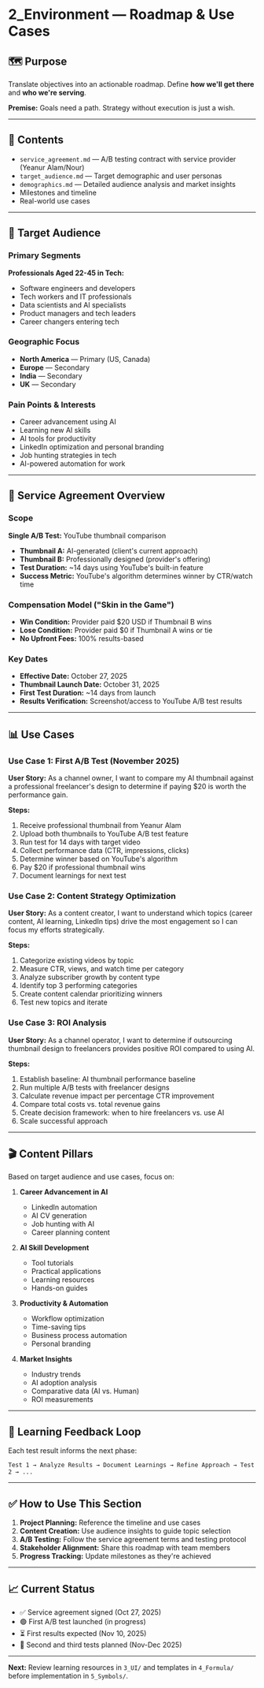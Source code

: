# 2_Environment — Roadmap & Use Cases

## 🗺️ Purpose

Translate objectives into an actionable roadmap. Define **how we'll get there** and **who we're serving**.

**Premise:** Goals need a path. Strategy without execution is just a wish.

---

## 📄 Contents

- `service_agreement.md` — A/B testing contract with service provider (Yeanur Alam/Nour)
- `target_audience.md` — Target demographic and user personas
- `demographics.md` — Detailed audience analysis and market insights
- Milestones and timeline
- Real-world use cases

---

## 👥 Target Audience

### Primary Segments

**Professionals Aged 22-45 in Tech:**
- Software engineers and developers
- Tech workers and IT professionals
- Data scientists and AI specialists
- Product managers and tech leaders
- Career changers entering tech

### Geographic Focus
- **North America** — Primary (US, Canada)
- **Europe** — Secondary
- **India** — Secondary
- **UK** — Secondary

### Pain Points & Interests
- Career advancement using AI
- Learning new AI skills
- AI tools for productivity
- LinkedIn optimization and personal branding
- Job hunting strategies in tech
- AI-powered automation for work

---

## 💼 Service Agreement Overview

### Scope
**Single A/B Test:** YouTube thumbnail comparison
- **Thumbnail A:** AI-generated (client's current approach)
- **Thumbnail B:** Professionally designed (provider's offering)
- **Test Duration:** ~14 days using YouTube's built-in feature
- **Success Metric:** YouTube's algorithm determines winner by CTR/watch time

### Compensation Model ("Skin in the Game")
- **Win Condition:** Provider paid $20 USD if Thumbnail B wins
- **Lose Condition:** Provider paid $0 if Thumbnail A wins or tie
- **No Upfront Fees:** 100% results-based

### Key Dates
- **Effective Date:** October 27, 2025
- **Thumbnail Launch Date:** October 31, 2025
- **First Test Duration:** ~14 days from launch
- **Results Verification:** Screenshot/access to YouTube A/B test results

---

## 📊 Use Cases

### Use Case 1: First A/B Test (November 2025)
**User Story:** As a channel owner, I want to compare my AI thumbnail against a professional freelancer's design to determine if paying $20 is worth the performance gain.

**Steps:**
1. Receive professional thumbnail from Yeanur Alam
2. Upload both thumbnails to YouTube A/B test feature
3. Run test for 14 days with target video
4. Collect performance data (CTR, impressions, clicks)
5. Determine winner based on YouTube's algorithm
6. Pay $20 if professional thumbnail wins
7. Document learnings for next test

### Use Case 2: Content Strategy Optimization
**User Story:** As a content creator, I want to understand which topics (career content, AI learning, LinkedIn tips) drive the most engagement so I can focus my efforts strategically.

**Steps:**
1. Categorize existing videos by topic
2. Measure CTR, views, and watch time per category
3. Analyze subscriber growth by content type
4. Identify top 3 performing categories
5. Create content calendar prioritizing winners
6. Test new topics and iterate

### Use Case 3: ROI Analysis
**User Story:** As a channel operator, I want to determine if outsourcing thumbnail design to freelancers provides positive ROI compared to using AI.

**Steps:**
1. Establish baseline: AI thumbnail performance baseline
2. Run multiple A/B tests with freelancer designs
3. Calculate revenue impact per percentage CTR improvement
4. Compare total costs vs. total revenue gains
5. Create decision framework: when to hire freelancers vs. use AI
6. Scale successful approach

---

## 🎬 Content Pillars

Based on target audience and use cases, focus on:

1. **Career Advancement in AI**
   - LinkedIn automation
   - AI CV generation
   - Job hunting with AI
   - Career planning content

2. **AI Skill Development**
   - Tool tutorials
   - Practical applications
   - Learning resources
   - Hands-on guides

3. **Productivity & Automation**
   - Workflow optimization
   - Time-saving tips
   - Business process automation
   - Personal branding

4. **Market Insights**
   - Industry trends
   - AI adoption analysis
   - Comparative data (AI vs. Human)
   - ROI measurements

---

## 🔄 Learning Feedback Loop

Each test result informs the next phase:

```
Test 1 → Analyze Results → Document Learnings → Refine Approach → Test 2 → ...
```

---

## ✅ How to Use This Section

1. **Project Planning:** Reference the timeline and use cases
2. **Content Creation:** Use audience insights to guide topic selection
3. **A/B Testing:** Follow the service agreement terms and testing protocol
4. **Stakeholder Alignment:** Share this roadmap with team members
5. **Progress Tracking:** Update milestones as they're achieved

---

## 📈 Current Status

- ✅ Service agreement signed (Oct 27, 2025)
- 🟢 First A/B test launched (in progress)
- ⏳ First results expected (Nov 10, 2025)
- 🔲 Second and third tests planned (Nov-Dec 2025)

---

**Next:** Review learning resources in `3_UI/` and templates in `4_Formula/` before implementation in `5_Symbols/`.